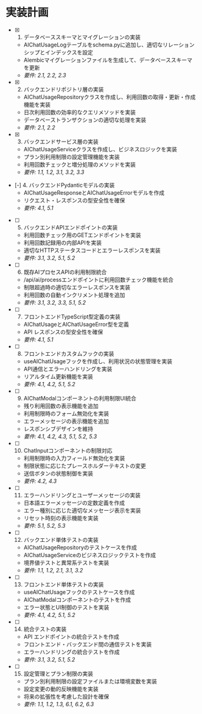 # 実装計画

- [x] 1. データベーススキーマとマイグレーションの実装
  - AIChatUsageLogテーブルをschema.pyに追加し、適切なリレーションシップとインデックスを設定
  - Alembicマイグレーションファイルを生成して、データベーススキーマを更新
  - _要件: 2.1, 2.2, 2.3_

- [x] 2. バックエンドリポジトリ層の実装
  - AIChatUsageRepositoryクラスを作成し、利用回数の取得・更新・作成機能を実装
  - 日次利用回数の効率的なクエリメソッドを実装
  - データベーストランザクションの適切な処理を実装
  - _要件: 2.1, 2.2_

- [x] 3. バックエンドサービス層の実装
  - AIChatUsageServiceクラスを作成し、ビジネスロジックを実装
  - プラン別利用制限の設定管理機能を実装
  - 利用回数チェックと増分処理のメソッドを実装
  - _要件: 1.1, 1.2, 3.1, 3.2, 3.3_

- [-] 4. バックエンドPydanticモデルの実装
  - AIChatUsageResponseとAIChatUsageErrorモデルを作成
  - リクエスト・レスポンスの型安全性を確保
  - _要件: 4.1, 5.1_

- [ ] 5. バックエンドAPIエンドポイントの実装
  - 利用回数チェック用のGETエンドポイントを実装
  - 利用回数記録用の内部APIを実装
  - 適切なHTTPステータスコードとエラーレスポンスを実装
  - _要件: 3.1, 3.2, 5.1, 5.2_

- [ ] 6. 既存AIプロセスAPIの利用制限統合
  - /api/ai/processエンドポイントに利用回数チェック機能を統合
  - 制限超過時の適切なエラーレスポンスを実装
  - 利用回数の自動インクリメント処理を追加
  - _要件: 3.1, 3.2, 3.3, 5.1, 5.2_

- [ ] 7. フロントエンドTypeScript型定義の実装
  - AIChatUsageとAIChatUsageError型を定義
  - API レスポンスの型安全性を確保
  - _要件: 4.1, 5.1_

- [ ] 8. フロントエンドカスタムフックの実装
  - useAIChatUsageフックを作成し、利用状況の状態管理を実装
  - API通信とエラーハンドリングを実装
  - リアルタイム更新機能を実装
  - _要件: 4.1, 4.2, 5.1, 5.2_

- [ ] 9. AIChatModalコンポーネントの利用制限UI統合
  - 残り利用回数の表示機能を追加
  - 利用制限時のフォーム無効化を実装
  - エラーメッセージの表示機能を追加
  - レスポンシブデザインを維持
  - _要件: 4.1, 4.2, 4.3, 5.1, 5.2, 5.3_

- [ ] 10. ChatInputコンポーネントの制限対応
  - 利用制限時の入力フィールド無効化を実装
  - 制限状態に応じたプレースホルダーテキストの変更
  - 送信ボタンの状態制御を実装
  - _要件: 4.2, 4.3_

- [ ] 11. エラーハンドリングとユーザーメッセージの実装
  - 日本語エラーメッセージの定数定義を作成
  - エラー種別に応じた適切なメッセージ表示を実装
  - リセット時刻の表示機能を実装
  - _要件: 5.1, 5.2, 5.3_

- [ ] 12. バックエンド単体テストの実装
  - AIChatUsageRepositoryのテストケースを作成
  - AIChatUsageServiceのビジネスロジックテストを作成
  - 境界値テストと異常系テストを実装
  - _要件: 1.1, 1.2, 2.1, 3.1, 3.2_

- [ ] 13. フロントエンド単体テストの実装
  - useAIChatUsageフックのテストケースを作成
  - AIChatModalコンポーネントのテストを作成
  - エラー状態とUI制御のテストを実装
  - _要件: 4.1, 4.2, 5.1, 5.2_

- [ ] 14. 統合テストの実装
  - API エンドポイントの統合テストを作成
  - フロントエンド・バックエンド間の通信テストを実装
  - エラーハンドリングの統合テストを作成
  - _要件: 3.1, 3.2, 5.1, 5.2_

- [ ] 15. 設定管理とプラン制限の実装
  - プラン別利用制限の設定ファイルまたは環境変数を実装
  - 設定変更の動的反映機能を実装
  - 将来の拡張性を考慮した設計を確保
  - _要件: 1.1, 1.2, 1.3, 6.1, 6.2, 6.3_